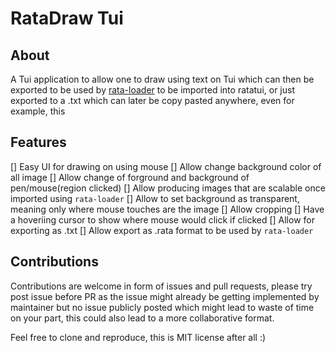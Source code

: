 # RataDraw Tui

## About
A Tui application to allow one to draw using text on Tui
which can then be exported to be used by [rata-loader](./ratadraw-loader/README.md)
to be imported into ratatui, or just exported to a 
.txt which can later be copy pasted anywhere, even for example,
this 

## Features
[] Easy UI for drawing on using mouse
[] Allow change background color of all image
[] Allow change of forground and background of pen/mouse(region clicked)
[] Allow producing images that are scalable once imported using `rata-loader`
[] Allow to set background as transparent, meaning only where mouse touches are the image
[] Allow cropping
[] Have a hoveriing cursor to show where mouse would click if clicked
[] Allow for exporting as .txt
[] Allow export as .rata format to be used by `rata-loader`

## Contributions
Contributions are welcome in form of issues and pull requests, please try post
issue before PR as the issue might already be getting implemented by maintainer but no issue publicly posted which might lead to waste of time on your part, this could also lead to a more collaborative format.

Feel free to clone and reproduce, this is MIT license after all :)
